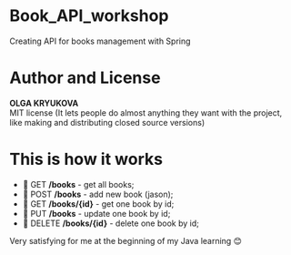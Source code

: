 # Book_API_workshop
Creating API for books management with Spring

# Author and License
**OLGA KRYUKOVA**   
MIT license (It lets people do almost anything they want with the project, like making and distributing closed source versions)

# This is how it works
 
 
* :star2: GET **/books** - get all books;
* :star2: POST **/books** - add new book (jason);
* :star2: GET **/books/{id}** - get one book by id;
* :star2: PUT **/books** - update one book by id;
* :star2: DELETE **/books/{id}** - delete one book by id;

 Very satisfying for me at the beginning of my Java learning :blush:

